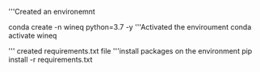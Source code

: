 '''Created an environemnt


conda create -n wineq python=3.7 -y 
'''Activated the enviroument
conda activate wineq

''' created requirements.txt file
'''install packages on the environment
pip install -r requirements.txt

